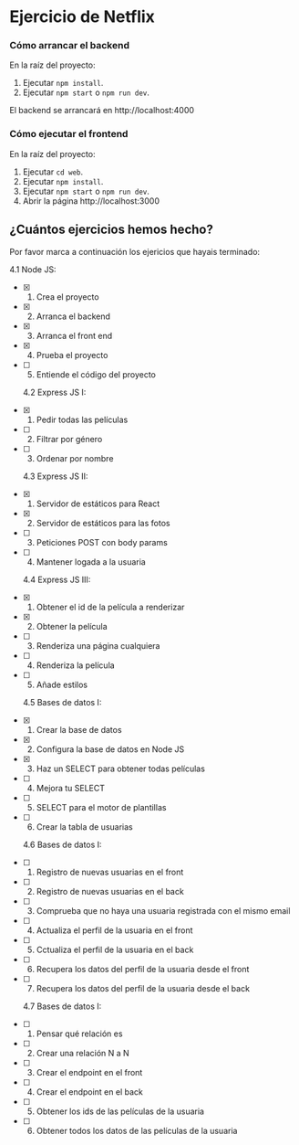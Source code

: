# Ejercicio de Netflix

### Cómo arrancar el backend

En la raíz del proyecto:

1. Ejecutar `npm install`.
1. Ejecutar `npm start` o `npm run dev`.

El backend se arrancará en http://localhost:4000

### Cómo ejecutar el frontend

En la raíz del proyecto:

1. Ejecutar `cd web`.
1. Ejecutar `npm install`.
1. Ejecutar `npm start` o `npm run dev`.
1. Abrir la página http://localhost:3000

## ¿Cuántos ejercicios hemos hecho?

Por favor marca a continuación los ejericios que hayais terminado:

4.1 Node JS:

- [x] 1. Crea el proyecto
- [x] 2. Arranca el backend
- [x] 3. Arranca el front end
- [x] 4. Prueba el proyecto
- [ ] 5. Entiende el código del proyecto

  4.2 Express JS I:

- [x] 1. Pedir todas las películas
- [ ] 2. Filtrar por género
- [ ] 3. Ordenar por nombre

  4.3 Express JS II:

- [x] 1. Servidor de estáticos para React
- [x] 2. Servidor de estáticos para las fotos
- [ ] 3. Peticiones POST con body params
- [ ] 4. Mantener logada a la usuaria

  4.4 Express JS III:

- [x] 1. Obtener el id de la película a renderizar
- [x] 2. Obtener la película
- [ ] 3. Renderiza una página cualquiera
- [ ] 4. Renderiza la película
- [ ] 5. Añade estilos

  4.5 Bases de datos I:

- [x] 1. Crear la base de datos
- [x] 2. Configura la base de datos en Node JS
- [x] 3. Haz un SELECT para obtener todas películas
- [ ] 4. Mejora tu SELECT
- [ ] 5. SELECT para el motor de plantillas
- [ ] 6. Crear la tabla de usuarias

  4.6 Bases de datos I:

- [ ] 1. Registro de nuevas usuarias en el front
- [ ] 2. Registro de nuevas usuarias en el back
- [ ] 3. Comprueba que no haya una usuaria registrada con el mismo email
- [ ] 4. Actualiza el perfil de la usuaria en el front
- [ ] 5. Cctualiza el perfil de la usuaria en el back
- [ ] 6. Recupera los datos del perfil de la usuaria desde el front
- [ ] 7. Recupera los datos del perfil de la usuaria desde el back

  4.7 Bases de datos I:

- [ ] 1. Pensar qué relación es
- [ ] 2. Crear una relación N a N
- [ ] 3. Crear el endpoint en el front
- [ ] 4. Crear el endpoint en el back
- [ ] 5. Obtener los ids de las películas de la usuaria
- [ ] 6. Obtener todos los datos de las películas de la usuaria
